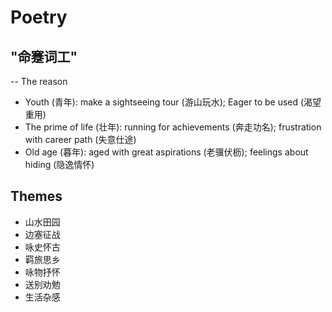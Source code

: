 # Poetry

## "命蹇词工"

-- The reason

+ Youth (青年): make a sightseeing tour (游山玩水); Eager to be used (渴望重用)
+ The prime of life (壮年): running for achievements (奔走功名); frustration with career path (失意仕途)
+ Old age (暮年): aged with great aspirations (老骥伏枥); feelings about hiding (隐逸情怀)

## Themes

+ 山水田园
+ 边塞征战
+ 咏史怀古
+ 羁旅思乡
+ 咏物抒怀
+ 送别劝勉
+ 生活杂感
